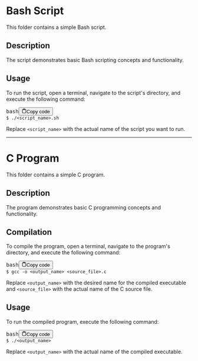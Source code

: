 <div class="markdown prose w-full break-words dark:prose-invert light">
    <h1>Bash Script</h1>
    <p>This folder contains a simple Bash script.</p>
    <h2>Description</h2>
    <p>The script demonstrates basic Bash scripting concepts and functionality.</p>
    <h2>Usage</h2>
    <p>To run the script, open a terminal, navigate to the script's directory, and execute the following command:</p>
    <pre><div class="bg-black rounded-md mb-4"><div class="flex items-center relative text-gray-200 bg-gray-800 px-4 py-2 text-xs font-sans justify-between rounded-t-md"><span>bash</span><button class="flex ml-auto gap-2"><svg stroke="currentColor" fill="none" stroke-width="2" viewBox="0 0 24 24" stroke-linecap="round" stroke-linejoin="round" class="h-4 w-4" height="1em" width="1em" xmlns="http://www.w3.org/2000/svg"><path d="M16 4h2a2 2 0 0 1 2 2v14a2 2 0 0 1-2 2H6a2 2 0 0 1-2-2V6a2 2 0 0 1 2-2h2"></path><rect x="8" y="2" width="8" height="4" rx="1" ry="1"></rect></svg>Copy code</button></div><div class="p-4 overflow-y-auto"><code class="!whitespace-pre hljs language-bash">$ ./&lt;script_name&gt;.sh
</code></div></div></pre>
    <p>Replace <code>&lt;script_name&gt;</code> with the actual name of the script you want to run.</p>
    <hr>
    <h1>C Program</h1>
    <p>This folder contains a simple C program.</p>
    <h2>Description</h2>
    <p>The program demonstrates basic C programming concepts and functionality.</p>
    <h2>Compilation</h2>
    <p>To compile the program, open a terminal, navigate to the program's directory, and execute the following command:
    </p>
    <pre><div class="bg-black rounded-md mb-4"><div class="flex items-center relative text-gray-200 bg-gray-800 px-4 py-2 text-xs font-sans justify-between rounded-t-md"><span>bash</span><button class="flex ml-auto gap-2"><svg stroke="currentColor" fill="none" stroke-width="2" viewBox="0 0 24 24" stroke-linecap="round" stroke-linejoin="round" class="h-4 w-4" height="1em" width="1em" xmlns="http://www.w3.org/2000/svg"><path d="M16 4h2a2 2 0 0 1 2 2v14a2 2 0 0 1-2 2H6a2 2 0 0 1-2-2V6a2 2 0 0 1 2-2h2"></path><rect x="8" y="2" width="8" height="4" rx="1" ry="1"></rect></svg>Copy code</button></div><div class="p-4 overflow-y-auto"><code class="!whitespace-pre hljs language-bash">$ gcc -o &lt;output_name&gt; &lt;source_file&gt;.c
</code></div></div></pre>
    <p>Replace <code>&lt;output_name&gt;</code> with the desired name for the compiled executable and
        <code>&lt;source_file&gt;</code> with the actual name of the C source file.
    </p>
    <h2>Usage</h2>
    <p>To run the compiled program, execute the following command:</p>
    <pre><div class="bg-black rounded-md mb-4"><div class="flex items-center relative text-gray-200 bg-gray-800 px-4 py-2 text-xs font-sans justify-between rounded-t-md"><span>bash</span><button class="flex ml-auto gap-2"><svg stroke="currentColor" fill="none" stroke-width="2" viewBox="0 0 24 24" stroke-linecap="round" stroke-linejoin="round" class="h-4 w-4" height="1em" width="1em" xmlns="http://www.w3.org/2000/svg"><path d="M16 4h2a2 2 0 0 1 2 2v14a2 2 0 0 1-2 2H6a2 2 0 0 1-2-2V6a2 2 0 0 1 2-2h2"></path><rect x="8" y="2" width="8" height="4" rx="1" ry="1"></rect></svg>Copy code</button></div><div class="p-4 overflow-y-auto"><code class="!whitespace-pre hljs language-bash">$ ./&lt;output_name&gt;
</code></div></div></pre>
    <p>Replace <code>&lt;output_name&gt;</code> with the actual name of the compiled executable.</p>
</div>